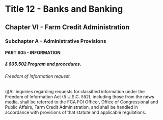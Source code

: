 
# Title 12 - Banks and Banking
## Chapter VI - Farm Credit Administration
### Subchapter A - Administrative Provisions
#### PART 605 - INFORMATION
##### § 605.502 Program and procedures.
###### Freedom of Information request.

(j)All inquiries regarding requests for classified information under the Freedom of Information Act (5 U.S.C. 552), including those from the news media, shall be referred to the FCA FOI Officer, Office of Congressional and Public Affairs, Farm Credit Administration, and shall be handled in accordance with provisions of that statute and applicable regulations.
